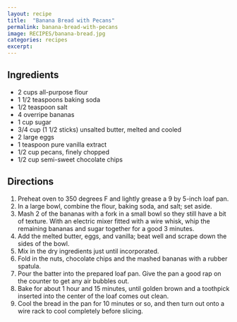 ```yaml
---
layout: recipe
title:  "Banana Bread with Pecans"
permalink: banana-bread-with-pecans
image: RECIPES/banana-bread.jpg
categories: recipes
excerpt:
---
```




## Ingredients

* 2 cups all-purpose flour
* 1 1/2 teaspoons baking soda
* 1/2 teaspoon salt
* 4 overripe bananas
* 1 cup sugar
* 3/4 cup (1 1/2 sticks) unsalted butter, melted and cooled
* 2 large eggs
* 1 teaspoon pure vanilla extract
* 1/2 cup pecans, finely chopped
* 1/2 cup semi-sweet chocolate chips


## Directions

1. Preheat oven to 350 degrees F and lightly grease a 9 by 5-inch loaf pan.
1. In a large bowl, combine the flour, baking soda, and salt; set aside.
1. Mash 2 of the bananas with a fork in a small bowl so they still have a bit of texture. With an electric mixer fitted with a wire whisk, whip the remaining bananas and sugar together for a good 3 minutes.
1. Add the melted butter, eggs, and vanilla; beat well and scrape down the sides of the bowl.
1. Mix in the dry ingredients just until incorporated.
1. Fold in the nuts, chocolate chips and the mashed bananas with a rubber spatula.
1. Pour the batter into the prepared loaf pan. Give the pan a good rap on the counter to get any air bubbles out.
1. Bake for about 1 hour and 15 minutes, until golden brown and a toothpick inserted into the center of the loaf comes out clean.
1. Cool the bread in the pan for 10 minutes or so, and then turn out onto a wire rack to cool completely before slicing.
